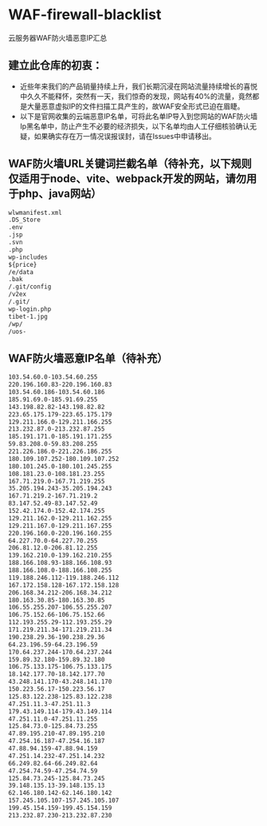 # WAF-firewall-blacklist
云服务器WAF防火墙恶意IP汇总

## 建立此仓库的初衷：
- 近些年来我们的产品销量持续上升，我们长期沉浸在网站流量持续增长的喜悦中久久不能释怀，突然有一天，我们惊奇的发现，网站有40%的流量，竟然都是大量恶意虚拟IP的文件扫描工具产生的，故WAF安全形式已迫在眉睫。
- 以下是官网收集的云端恶意IP名单，可将此名单IP导入到您网站的WAF防火墙Ip黑名单中，防止产生不必要的经济损失，以下名单均由人工仔细核验确认无疑，如果确实存在万一情况误报误封，请在Issues中申请移出。

## WAF防火墙URL关键词拦截名单（待补充，以下规则仅适用于node、vite、webpack开发的网站，请勿用于php、java网站）

``` txt
wlwmanifest.xml
.DS_Store
.env
.jsp
.svn
.php
wp-includes
${price}
/e/data
.bak
/.git/config
/v2ex
/.git/
wp-login.php
tibet-1.jpg
/wp/
/uos-
```

## WAF防火墙恶意IP名单（待补充）

``` txt
103.54.60.0-103.54.60.255
220.196.160.83-220.196.160.83
103.54.60.186-103.54.60.186
185.91.69.0-185.91.69.255
143.198.82.82-143.198.82.82
223.65.175.179-223.65.175.179
129.211.166.0-129.211.166.255
213.232.87.0-213.232.87.255
185.191.171.0-185.191.171.255
59.83.208.0-59.83.208.255
221.226.186.0-221.226.186.255
180.109.107.252-180.109.107.252
180.101.245.0-180.101.245.255
108.181.23.0-108.181.23.255
167.71.219.0-167.71.219.255
35.205.194.243-35.205.194.243
167.71.219.2-167.71.219.2
83.147.52.49-83.147.52.49
152.42.174.0-152.42.174.255
129.211.162.0-129.211.162.255
129.211.167.0-129.211.167.255
220.196.160.0-220.196.160.255
64.227.70.0-64.227.70.255
206.81.12.0-206.81.12.255
139.162.210.0-139.162.210.255
188.166.108.93-188.166.108.93
188.166.108.0-188.166.108.255
119.188.246.112-119.188.246.112
167.172.158.128-167.172.158.128
206.168.34.212-206.168.34.212
180.163.30.85-180.163.30.85
106.55.255.207-106.55.255.207
106.75.152.66-106.75.152.66
112.193.255.29-112.193.255.29
171.219.211.34-171.219.211.34
190.238.29.36-190.238.29.36
64.23.196.59-64.23.196.59
170.64.237.244-170.64.237.244
159.89.32.180-159.89.32.180
106.75.133.175-106.75.133.175
18.142.177.70-18.142.177.70
43.248.141.170-43.248.141.170
150.223.56.17-150.223.56.17
125.83.122.238-125.83.122.238
47.251.11.3-47.251.11.3
179.43.149.114-179.43.149.114
47.251.11.0-47.251.11.255
125.84.73.0-125.84.73.255
47.89.195.210-47.89.195.210
47.254.16.187-47.254.16.187
47.88.94.159-47.88.94.159
47.251.14.232-47.251.14.232
66.249.82.64-66.249.82.64
47.254.74.59-47.254.74.59
125.84.73.245-125.84.73.245
39.148.135.13-39.148.135.13
62.146.180.142-62.146.180.142
157.245.105.107-157.245.105.107
199.45.154.159-199.45.154.159
213.232.87.230-213.232.87.230

```
